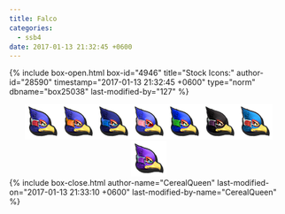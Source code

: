 ```yaml
---
title: Falco
categories:
  - ssb4
date: 2017-01-13 21:32:45 +0600
---
```

{% include box-open.html box-id="4946" title="Stock Icons:" author-id="28590" timestamp="2017-01-13 21:32:45 +0600" type="norm" dbname="box25038" last-modified-by="127" %}
<center><img src="Stock_1.png" /><img src="Stock_2.png" /><img src="Stock_3.png" /><img src="Stock_4.png" /><img src="Stock_5.png" /><img src="Stock_6.png" /><img src="Stock_7.png" /><img src="Stock_8.png" /></center>
{% include box-close.html author-name="CerealQueen" last-modified-on="2017-01-13 21:33:10 +0600" last-modified-by-name="CerealQueen" %}
